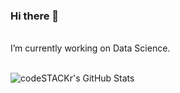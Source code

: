 ### Hi there 👋

<br />I’m currently working on Data Science.

<br />
<img align="left" alt="codeSTACKr's GitHub Stats" src="https://github-readme-stats.codestackr.vercel.app/api?username=abhilashchaparala&show_icons=true&hide_border=true" />

